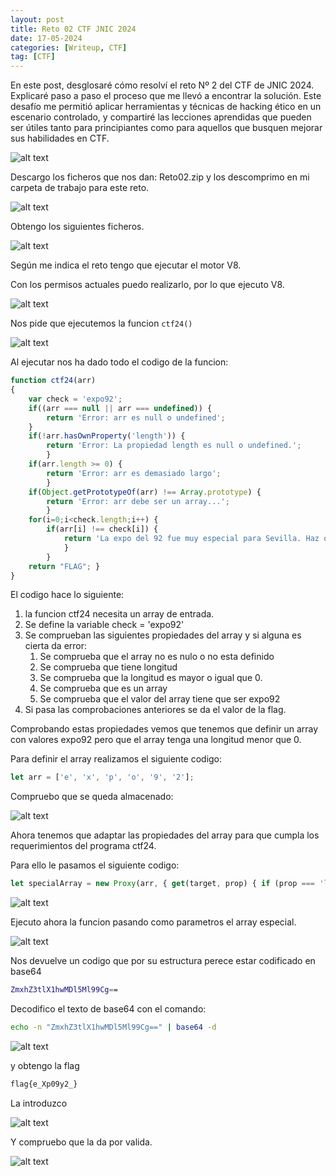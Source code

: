 ```yaml
---
layout: post
title: Reto 02 CTF JNIC 2024
date: 17-05-2024
categories: [Writeup, CTF]
tag: [CTF]
---
```


En este post, desglosaré cómo resolví el reto Nº 2 del CTF de JNIC 2024. Explicaré paso a paso el proceso que me llevó a encontrar la solución. Este desafío me permitió aplicar herramientas y técnicas de hacking ético en un escenario controlado, y compartiré las lecciones aprendidas que pueden ser útiles tanto para principiantes como para aquellos que busquen mejorar sus habilidades en CTF.

![alt text](../assets/images/CTF-JNIC-2024-Reto-02/image.png)

Descargo los ficheros que nos dan: Reto02.zip y los descomprimo en mi carpeta de trabajo para este reto.

![alt text](../assets/images/CTF-JNIC-2024-Reto-02/image-1.png)

Obtengo los siguientes ficheros.

![alt text](../assets/images/CTF-JNIC-2024-Reto-02/image-2.png)

Según me indica el reto tengo que ejecutar el motor V8.

Con los permisos actuales puedo realizarlo, por lo que ejecuto V8.

![alt text](../assets/images/CTF-JNIC-2024-Reto-02/image-3.png)

Nos pide que ejecutemos la funcion `ctf24()`

![alt text](../assets/images/CTF-JNIC-2024-Reto-02/image-4.png)

Al ejecutar nos ha dado todo el codigo de la funcion:

```javascript
function ctf24(arr) 
{ 
    var check = 'expo92'; 
    if((arr === null || arr === undefined)) {
        return 'Error: arr es null o undefined'; 
    } 
    if(!arr.hasOwnProperty('length')) {
        return 'Error: La propiedad length es null o undefined.'; 
        } 
    if(arr.length >= 0) { 
        return 'Error: arr es demasiado largo'; 
        } 
    if(Object.getPrototypeOf(arr) !== Array.prototype) { 
        return 'Error: arr debe ser un array...'; 
        } 
    for(i=0;i<check.length;i++) {
        if(arr[i] !== check[i]) {
            return 'La expo del 92 fue muy especial para Sevilla. Haz que el valor sea '+check; 
            } 
        } 
    return "FLAG"; }
}
```

El codigo hace lo siguiente:

1. la funcion ctf24 necesita un array de entrada.
2. Se define la variable check = 'expo92'
3. Se comprueban las siguientes propiedades del array y si alguna es cierta da error:
   1. Se comprueba que el array no es nulo o no esta definido
   2. Se comprueba que tiene longitud
   3. Se comprueba que la longitud es mayor o igual que 0.
   4. Se comprueba que es un array
   5. Se comprueba que el valor del array tiene que ser expo92
4. Si pasa las comprobaciones anteriores se da el valor de la flag.

Comprobando estas propiedades vemos que tenemos que definir un array con valores expo92 pero que el array tenga una longitud menor que 0.

Para definir el array realizamos el siguiente codigo:

```javascript
let arr = ['e', 'x', 'p', 'o', '9', '2'];
```

Compruebo que se queda almacenado:

![alt text](../assets/images/CTF-JNIC-2024-Reto-02/image-5.png)

Ahora tenemos que adaptar las propiedades del array para que cumpla los requerimientos del programa ctf24.

Para ello le pasamos el siguiente codigo:

```javascript
let specialArray = new Proxy(arr, { get(target, prop) { if (prop === 'length') { return -1; } return target[prop]; }});
```

![alt text](../assets/images/CTF-JNIC-2024-Reto-02/image-6.png)

Ejecuto ahora la funcion pasando como parametros el array especial.

![alt text](../assets/images/CTF-JNIC-2024-Reto-02/image-7.png)

Nos devuelve un codigo que por su estructura perece estar codificado en base64 

```bash
ZmxhZ3tlX1hwMDl5Ml99Cg==
```

Decodifico el texto de base64 con el comando:

```bash
echo -n "ZmxhZ3tlX1hwMDl5Ml99Cg==" | base64 -d
```

![alt text](../assets/images/CTF-JNIC-2024-Reto-02/image-8.png)

y obtengo la flag

```bash
flag{e_Xp09y2_}
```

La introduzco 

![alt text](../assets/images/CTF-JNIC-2024-Reto-02/image-9.png)

Y compruebo que la da por valida.

![alt text](../assets/images/CTF-JNIC-2024-Reto-02/image-10.png)
